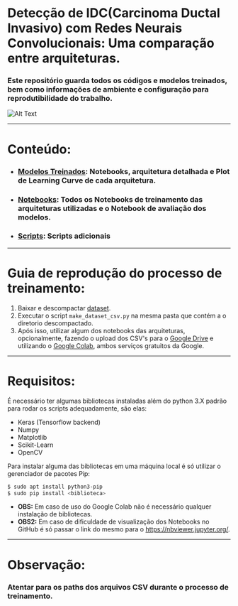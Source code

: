 # Detecção de IDC(Carcinoma Ductal Invasivo) com Redes Neurais Convolucionais: Uma comparação entre arquiteturas.

### Este repositório guarda todos os códigos e modelos treinados, bem como informações de ambiente e configuração para reprodutibilidade do trabalho.

![Alt Text](https://www.kaggleusercontent.com/kf/2715518/eyJhbGciOiJkaXIiLCJlbmMiOiJBMTI4Q0JDLUhTMjU2In0..fuWOQXWD1GAhXQ0HgUN1dw.gawyfV8wwN7v_5uJFMZ0hd4Iy_i-St2jH81MwkCQjTb4xl-cr0d91X9mhAWhB4BAHsfugto0njbpt10xl9hZWaiCI0l6o9YOx9ni1gAvBCzxEsvnctT8A8I6N8XFLcvsmRqufjG91JBj1RaoEcVzNlFeOgqTk-cXXl5JZ4gj7oDcQXJ7YXZq5eD1S8Dcu5NN.OrsltsWjeiX7lIYDTRJxKg/__results___files/__results___15_0.png)
***
# Conteúdo:
- ### [Modelos Treinados](https://github.com/otaviomguerra/TCC/tree/master/Modelos%20Treinados): Notebooks, arquitetura detalhada e Plot de Learning Curve de cada arquitetura.
- ### [Notebooks](https://github.com/otaviomguerra/TCC/tree/master/Notebooks): Todos os Notebooks de treinamento das arquiteturas utilizadas e o Notebook de avaliação dos modelos.
- ### [Scripts](https://github.com/otaviomguerra/TCC/tree/master/scripts): Scripts adicionais
***
# Guia de reprodução do processo de treinamento:
 1) Baixar e descompactar [dataset](https://www.kaggle.com/paultimothymooney/breast-histopathology-images).
 2) Executar o script ```make_dataset_csv.py``` na mesma pasta que contém a o diretorio descompactado.
 3) Após isso, utilizar algum dos notebooks das arquiteturas, opcionalmente, fazendo o upload dos CSV's para o [Google Drive](https://drive.google.com/) e utilizando o [Google Colab](https://colab.research.google.com/), ambos serviços gratuitos da Google.
 ***
# Requisitos:
É necessário ter algumas bibliotecas instaladas além do python 3.X padrão para rodar os scripts adequadamente, são elas:
* Keras (Tensorflow backend)
* Numpy
* Matplotlib
* Scikit-Learn
* OpenCV

Para instalar alguma das bibliotecas em uma máquina local é só utilizar o gerenciador de pacotes Pip:

```sh
$ sudo apt install python3-pip
$ sudo pip install <biblioteca>
```

* **OBS:** Em caso de uso do Google Colab não é necessário qualquer instalação de bibliotecas.
* **OBS2:** Em caso de dificuldade de visualização dos Notebooks no GitHub é só passar o link do mesmo para o https://nbviewer.jupyter.org/. 
***
# Observação:

### Atentar para os paths dos arquivos CSV durante o processo de treinamento.

